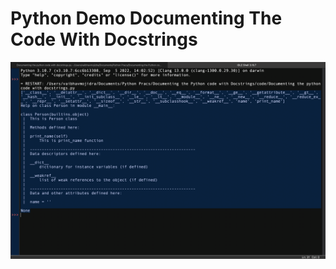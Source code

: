 # Python Demo Documenting The Code With Docstrings

![Output](https://github.com/VaibhavMojidra/Python---Demo-Documenting-The-Code-With-Docstrings/blob/master/output/output.png)
